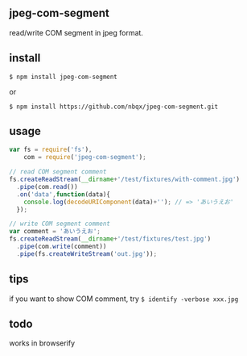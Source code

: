 ## jpeg-com-segment

read/write COM segment in jpeg format.

## install

`$ npm install jpeg-com-segment`

or

`$ npm install https://github.com/nbqx/jpeg-com-segment.git`

## usage

```js
var fs = require('fs'),
    com = require('jpeg-com-segment');

// read COM segment comment
fs.createReadStream(__dirname+'/test/fixtures/with-comment.jpg')
  .pipe(com.read())
  .on('data',function(data){
    console.log(decodeURIComponent(data)+''); // => 'あいうえお'
  });

// write COM segment comment
var comment = 'あいうえお';
fs.createReadStream(__dirname+'/test/fixtures/test.jpg')
  .pipe(com.write(comment))
  .pipe(fs.createWriteStream('out.jpg'));
```

## tips

if you want to show COM comment, try `$ identify -verbose xxx.jpg`

## todo

works in browserify
